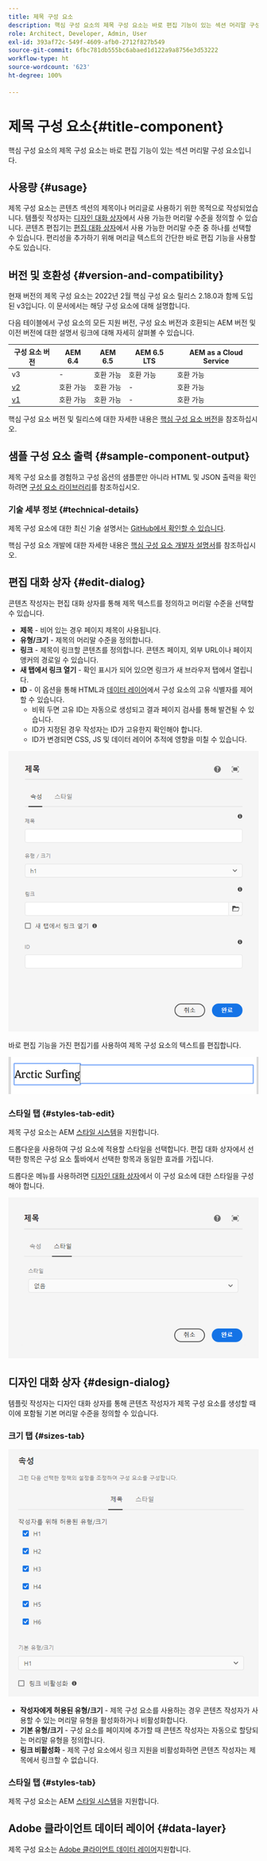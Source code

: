 ```yaml
---
title: 제목 구성 요소
description: 핵심 구성 요소의 제목 구성 요소는 바로 편집 기능이 있는 섹션 머리말 구성 요소입니다.
role: Architect, Developer, Admin, User
exl-id: 393af72c-549f-4609-afb0-2712f827b549
source-git-commit: 6fbc781db555bc6abaed1d122a9a8756e3d53222
workflow-type: ht
source-wordcount: '623'
ht-degree: 100%

---
```


# 제목 구성 요소{#title-component}

핵심 구성 요소의 제목 구성 요소는 바로 편집 기능이 있는 섹션 머리말 구성 요소입니다.

## 사용량 {#usage}

제목 구성 요소는 콘텐츠 섹션의 제목이나 머리글로 사용하기 위한 목적으로 작성되었습니다. 템플릿 작성자는 [디자인 대화 상자](#design-dialog)에서 사용 가능한 머리말 수준을 정의할 수 있습니다. 콘텐츠 편집기는 [편집 대화 상자](#edit-dialog)에서 사용 가능한 머리말 수준 중 하나를 선택할 수 있습니다. 편리성을 추가하기 위해 머리글 텍스트의 간단한 바로 편집 기능을 사용할 수도 있습니다.

## 버전 및 호환성 {#version-and-compatibility}

현재 버전의 제목 구성 요소는 2022년 2월 핵심 구성 요소 릴리스 2.18.0과 함께 도입된 v3입니다. 이 문서에서는 해당 구성 요소에 대해 설명합니다.

다음 테이블에서 구성 요소의 모든 지원 버전, 구성 요소 버전과 호환되는 AEM 버전 및 이전 버전에 대한 설명서 링크에 대해 자세히 살펴볼 수 있습니다.

| 구성 요소 버전 | AEM 6.4 | AEM 6.5 | AEM 6.5 LTS | AEM as a Cloud Service |
|---|---|---|---|---|
| v3 | - | 호환 가능 | 호환 가능 | 호환 가능 |
| [v2](v2/title.md) | 호환 가능 | 호환 가능 | - | 호환 가능 |
| [v1](v1/title-v1.md) | 호환 가능 | 호환 가능 | - | 호환 가능 |

핵심 구성 요소 버전 및 릴리스에 대한 자세한 내용은 [핵심 구성 요소 버전](/help/versions.md)을 참조하십시오.

## 샘플 구성 요소 출력 {#sample-component-output}

제목 구성 요소를 경험하고 구성 옵션의 샘플뿐만 아니라 HTML 및 JSON 출력을 확인하려면 [구성 요소 라이브러리](https://adobe.com/go/aem_cmp_library_title_kr)를 참조하십시오.

### 기술 세부 정보 {#technical-details}

제목 구성 요소에 대한 최신 기술 설명서는 [GitHub에서 확인할 수 있습니다](https://adobe.com/go/aem_cmp_tech_title_v3).

핵심 구성 요소 개발에 대한 자세한 내용은 [핵심 구성 요소 개발자 설명서](/help/developing/overview.md)를 참조하십시오.

## 편집 대화 상자 {#edit-dialog}

콘텐츠 작성자는 편집 대화 상자를 통해 제목 텍스트를 정의하고 머리말 수준을 선택할 수 있습니다.

* **제목** - 비어 있는 경우 페이지 제목이 사용됩니다.
* **유형/크기** - 제목의 머리말 수준을 정의합니다.
* **링크** - 제목이 링크할 콘텐츠를 정의합니다. 콘텐츠 페이지, 외부 URL이나 페이지 앵커의 경로일 수 있습니다.
* **새 탭에서 링크 열기** - 확인 표시가 되어 있으면 링크가 새 브라우저 탭에서 열립니다.
* **ID** - 이 옵션을 통해 HTML과 [데이터 레이어](/help/developing/data-layer/overview.md)에서 구성 요소의 고유 식별자를 제어할 수 있습니다.
   * 비워 두면 고유 ID는 자동으로 생성되고 결과 페이지 검사를 통해 발견될 수 있습니다.
   * ID가 지정된 경우 작성자는 ID가 고유한지 확인해야 합니다.
   * ID가 변경되면 CSS, JS 및 데이터 레이어 추적에 영향을 미칠 수 있습니다.

![제목 구성 요소의 편집 대화 상자](/help/assets/title-edit.png)

바로 편집 기능을 가진 편집기를 사용하여 제목 구성 요소의 텍스트를 편집합니다.

![제목 구성 요소 바로 편집](/help/assets/title-edit-inline.png)

### 스타일 탭 {#styles-tab-edit}

제목 구성 요소는 AEM [스타일 시스템](/help/get-started/authoring.md#component-styling)을 지원합니다.

드롭다운을 사용하여 구성 요소에 적용할 스타일을 선택합니다. 편집 대화 상자에서 선택한 항목은 구성 요소 툴바에서 선택한 항목과 동일한 효과를 가집니다.

드롭다운 메뉴를 사용하려면 [디자인 대화 상자](#design-dialog)에서 이 구성 요소에 대한 스타일을 구성해야 합니다.

![제목 구성 요소의 디자인 대화 상자 스타일 탭](/help/assets/title-edit-styles.png)

## 디자인 대화 상자 {#design-dialog}

템플릿 작성자는 디자인 대화 상자를 통해 콘텐츠 작성자가 제목 구성 요소를 생성할 때 이에 포함될 기본 머리말 수준을 정의할 수 있습니다.

### 크기 탭 {#sizes-tab}

![제목 구성 요소의 디자인 대화 상자](/help/assets/title-design.png)

* **작성자에게 허용된 유형/크기** - 제목 구성 요소를 사용하는 경우 콘텐츠 작성자가 사용할 수 있는 머리말 유형을 활성화하거나 비활성화합니다.
* **기본 유형/크기** - 구성 요소를 페이지에 추가할 때 콘텐츠 작성자는 자동으로 할당되는 머리말 유형을 정의합니다.
* **링크 비활성화** - 제목 구성 요소에서 링크 지원을 비활성화하면 콘텐츠 작성자는 제목에서 링크할 수 없습니다.

### 스타일 탭 {#styles-tab}

제목 구성 요소는 AEM [스타일 시스템](/help/get-started/authoring.md#component-styling)을 지원합니다.

## Adobe 클라이언트 데이터 레이어 {#data-layer}

제목 구성 요소는 [ Adobe 클라이언트 데이터 레이어](/help/developing/data-layer/overview.md)지원합니다.
